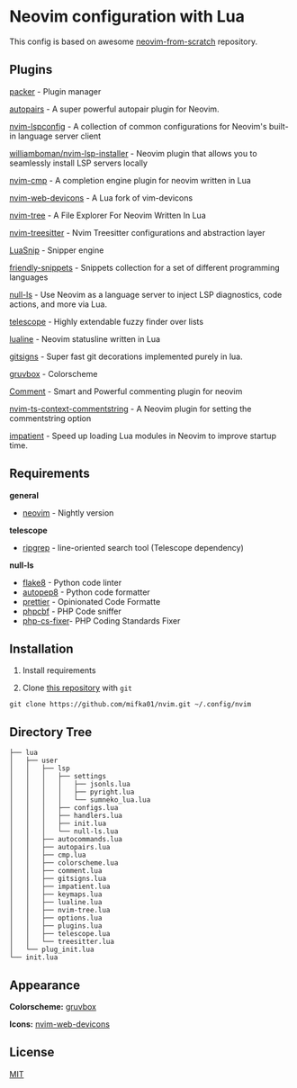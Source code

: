 # Neovim configuration with Lua

This config is based on awesome [neovim-from-scratch](https://github.com/LunarVim/Neovim-from-scratch) repository.

## Plugins

[packer](https://github.com/wbthomason/packer.nvim) - Plugin manager

[autopairs](https://github.com/windwp/nvim-autopairs) - A super powerful autopair plugin for Neovim.

[nvim-lspconfig](https://github.com/neovim/nvim-lspconfig) - A collection of common configurations for Neovim's built-in language server client

[williamboman/nvim-lsp-installer](https://github.com/williamboman/nvim-lsp-installer) - Neovim plugin that allows you to seamlessly install LSP servers locally

[nvim-cmp](https://github.com/hrsh7th/nvim-cmp) - A completion engine plugin for neovim written in Lua

[nvim-web-devicons](https://github.com/kyazdani42/nvim-web-devicons) - A Lua fork of vim-devicons

[nvim-tree](https://github.com/kyazdani42/nvim-tree.lua) - A File Explorer For Neovim Written In Lua

[nvim-treesitter](https://github.com/nvim-treesitter/nvim-treesitter) - Nvim Treesitter configurations and abstraction layer

[LuaSnip](https://github.com/L3MON4D3/LuaSnip) - Snipper engine

[friendly-snippets](https://github.com/rafamadriz/friendly-snippets) - Snippets collection for a set of different programming languages

[null-ls](https://github.com/jose-elias-alvarez/null-ls.nvim) - Use Neovim as a language server to inject LSP diagnostics, code actions, and more via Lua.

[telescope](https://github.com/nvim-treesitter/nvim-treesitter) - Highly extendable fuzzy finder over lists

[lualine](https://github.com/nvim-lualine/lualine.nvim) - Neovim statusline written in Lua

[gitsigns](https://github.com/lewis6991/gitsigns.nvim) - Super fast git decorations implemented purely in lua.

[gruvbox](https://github.com/morhetz/gruvbox) - Colorscheme

[Comment](https://github.com/numToStr/Comment.nvim) - Smart and Powerful commenting plugin for neovim

[nvim-ts-context-commentstring](https://github.com/JoosepAlviste/nvim-ts-context-commentstring) - A Neovim plugin for setting the commentstring option

[impatient](https://github.com/lewis6991/impatient.nvim) - Speed up loading Lua modules in Neovim to improve startup time.

## Requirements

**general**

- [neovim](https://github.com/neovim/neovim) - Nightly version

**telescope**

- [ripgrep](https://github.com/BurntSushi/ripgrep) - line-oriented search tool (Telescope dependency)

**null-ls**

- [flake8](https://flake8.pycqa.org/en/latest/) - Python code linter
- [autopep8](https://github.com/hhatto/autopep8) - Python code formatter
- [prettier](https://github.com/prettier/prettier) - Opinionated Code Formatte
- [phpcbf](https://github.com/squizlabs/PHP_CodeSniffer) - PHP Code sniffer
- [php-cs-fixer](https://github.com/FriendsOfPHP/PHP-CS-Fixer)- PHP Coding Standards Fixer

## Installation

1. Install requirements

2. Clone [this repository](https://github.com/mifka01/nvim) with `git`

```term
git clone https://github.com/mifka01/nvim.git ~/.config/nvim
```

## Directory Tree

```
├── lua
│   ├── user
│   │   ├── lsp
│   │   │   ├── settings
│   │   │   │   ├── jsonls.lua
│   │   │   │   ├── pyright.lua
│   │   │   │   └── sumneko_lua.lua
│   │   │   ├── configs.lua
│   │   │   ├── handlers.lua
│   │   │   ├── init.lua
│   │   │   └── null-ls.lua
│   │   ├── autocommands.lua
│   │   ├── autopairs.lua
│   │   ├── cmp.lua
│   │   ├── colorscheme.lua
│   │   ├── comment.lua
│   │   ├── gitsigns.lua
│   │   ├── impatient.lua
│   │   ├── keymaps.lua
│   │   ├── lualine.lua
│   │   ├── nvim-tree.lua
│   │   ├── options.lua
│   │   ├── plugins.lua
│   │   ├── telescope.lua
│   │   └── treesitter.lua
│   └── plug_init.lua
└── init.lua
```

## Appearance

**Colorscheme:** [gruvbox](https://github.com/morhetz/gruvbox)

**Icons:** [nvim-web-devicons](https://github.com/kyazdani42/nvim-web-devicons)

## License

[MIT](https://choosealicense.com/licenses/mit/)
